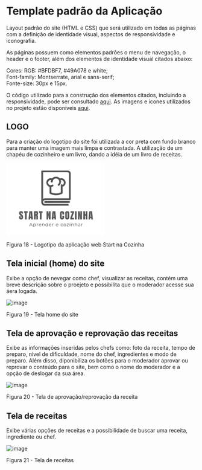 # Template padrão da Aplicação

Layout padrão do site (HTML e CSS) que será utilizado em todas as páginas com a definição de identidade visual, aspectos de responsividade e iconografia.

As páginas possuem como elementos padrões o menu de navegação, o header e o footer, além dos elementos de identidade visual citados abaixo:

Cores: RGB: #BFDBF7, #49A078 e white; <br>
Font-family: Montserrate, arial e sans-serif; <br>
Fonte-size: 30px e 15px.

O código utilizado para a construção dos elementos citados, incluindo a responsividade, pode ser consultado <a href="https://github.com/ICEI-PUC-Minas-PMV-ADS/pmv-ads-2023-2-e1-proj-web-t2-projeto_start_na_cozinha_g4/tree/main/codigo-fonte">aqui</a>. As imagens e ícones utilizados no projeto estão disponíveis <a href="https://github.com/ICEI-PUC-Minas-PMV-ADS/pmv-ads-2023-2-e1-proj-web-t2-projeto_start_na_cozinha_g4/tree/main/codigo-fonte/img">aqui</a>.

## LOGO

Para a criação do logotipo do site foi utilizada a cor preta com fundo branco para manter uma imagem mais limpa e contrastada. A utilização de um chapéu de cozinheiro e um livro, dando a idéia de um livro de receitas.

<img src="/codigo-fonte/img/Logo.png">

Figura 18 - Logotipo da aplicação web Start na Cozinha

## Tela inicial (home) do site

Exibe a opção de nevegar como chef, visualizar as receitas, contém uma breve descrição sobre o proejeto e possibilita que o moderador acesse sua áera logada.

![image](https://github.com/ICEI-PUC-Minas-PMV-ADS/pmv-ads-2023-2-e1-proj-web-t2-projeto_start_na_cozinha_g4/assets/144265096/178fa0d4-6f57-4de2-b9ae-11da6b4de36e)

Figura 19 - Tela home do site


## Tela de aprovação e reprovação das receitas

Exibe as informações inseridas pelos chefs como: foto da receita, tempo de preparo, nível de dificuldade, nome do chef, ingredientes e modo de preparo. Além disso, diponibiliza os botões para o moderador aprovar ou reprovar o conteúdo para o site, bem como o nome do moderador e a opção de deslogar da sua área.

![image](https://github.com/ICEI-PUC-Minas-PMV-ADS/pmv-ads-2023-2-e1-proj-web-t2-projeto_start_na_cozinha_g4/assets/144265096/765ad12c-695d-4620-8994-227d5fdd6b6f)

Figura 20 - Tela de aprovação/reprovação da receita

## Tela de receitas

Exibe várias opções de receitas e a possibilidade de buscar uma receita, ingrediente ou chef.

![image](https://github.com/ICEI-PUC-Minas-PMV-ADS/pmv-ads-2023-2-e1-proj-web-t2-projeto_start_na_cozinha_g4/assets/144265096/02b25f47-57ec-42c5-9add-918af877a725)

Figura 21 - Tela de receitas
